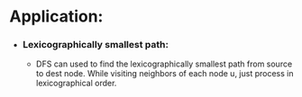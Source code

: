 # Application:
- ### Lexicographically smallest path:
  - DFS can used to find the lexicographically smallest path from source to dest node. While visiting neighbors of each node u, just process in lexicographical order.
